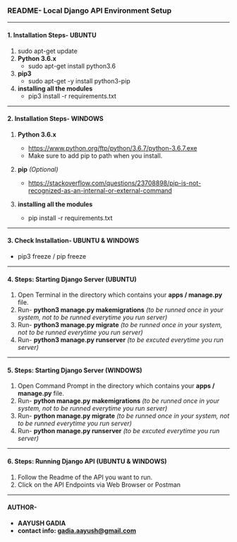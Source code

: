 ### README- Local Django API Environment Setup

----

#### 1. Installation Steps- UBUNTU
1. sudo apt-get update
2. **Python 3.6.x**	
	- sudo apt-get install python3.6
3. **pip3**
	- sudo apt-get -y install python3-pip
4. **installing all the modules**
	- pip3 install -r requirements.txt

----

#### 2. Installation Steps- WINDOWS 
1. **Python 3.6.x**
	- https://www.python.org/ftp/python/3.6.7/python-3.6.7.exe
	- Make sure to add pip to path when you install.

2. **pip** *(Optional)*
	- https://stackoverflow.com/questions/23708898/pip-is-not-recognized-as-an-internal-or-external-command

3. **installing all the modules**
	- pip install -r requirements.txt

----

#### 3. Check Installation- UBUNTU & WINDOWS
- pip3 freeze / pip freeze

----

#### 4. Steps: Starting Django Server (UBUNTU)
1. Open Terminal in the directory which contains your **apps / manage.py** file. 
2. Run- **python3 manage.py makemigrations** 
   *(to be runned once in your system, not to be runned everytime you run server)*
3. Run- **python3 manage.py migrate** 
   *(to be runned once in your system, not to be runned everytime you run server)*
4. Run- **python3 manage.py runserver** 
   *(to be excuted everytime you run server)*

----

#### 5. Steps: Starting Django Server (WINDOWS)
1. Open Command Prompt in the directory which contains your **apps / manage.py** file. 
2. Run- **python manage.py makemigrations** 
   *(to be runned once in your system, not to be runned everytime you run server)*
3. Run- **python manage.py migrate** 
   *(to be runned once in your system, not to be runned everytime you run server)*
4. Run- **python manage.py runserver** 
   *(to be excuted everytime you run server)*

----

#### 6. Steps: Running Django API (UBUNTU & WINDOWS)
1. Follow the Readme of the API you want to run.
2. Click on the API Endpoints via Web Browser or Postman

----

#### AUTHOR-
- **AAYUSH GADIA** 
- **contact info: gadia.aayush@gmail.com**
